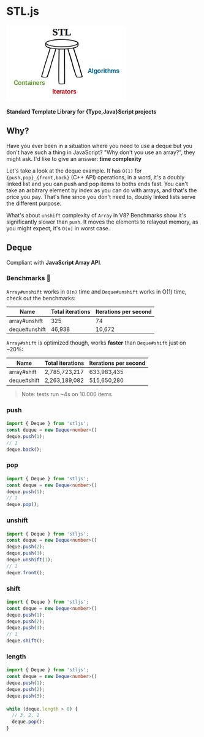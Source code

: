 # STL.js

![](./assets/stl.png)

**Standard Template Library for {Type,Java}Script projects**

## Why?

Have you ever been in a situation where you need to use a deque but you don't have such a thing in JavaScript?
"Why don't you use an array?", they might ask. I'd like to give an answer: **time complexity**

Let's take a look at the deque example. It has `O(1)` for `{push,pop}_{front,back}` (C++ API) operations, in a word, it's a doubly linked list and you can push and pop items to boths ends fast. You can't take an arbitrary element by index as you can do with arrays, and that's the price you pay. That's fine since you don't need to, doubly linked lists serve the different purpose.

What's about `unshift` complexity of `Array` in V8? Benchmarks show it's significantly slower than `push`. It moves the elements to relayout memory, as you might expect, it's `O(n)` in worst case.

## Deque

Compliant with **JavaScript Array API**.

### Benchmarks 🚀

`Array#unshift` works in `O(n)` time and `Deque#unshift` works in O(1) time, check out the benchmarks:

| Name          | Total iterations | Iterations per second  |
| ------------- | ---------------- | ---------------------- |
| array#unshift | 325              | 74                     |
| deque#unshift | 46,938           | 10,672                 |

`Array#shift` is optimized though, works **faster** than `Deque#shift` just on ~20%:

| Name          | Total iterations | Iterations per second  |
| ------------- | ---------------- | ---------------------- |
| array#shift   | 2,785,723,217    | 633,983,435            |
| deque#shift   | 2,263,189,082    | 515,650,280            |

> Note: tests run ~4s on 10.000 items

### push

```ts
import { Deque } from 'stljs';
const deque = new Deque<number>()
deque.push(1);
// 1
deque.back();
```

### pop

```ts
import { Deque } from 'stljs';
const deque = new Deque<number>()
deque.push(1);
// 1
deque.pop();
```

### unshift

```ts
import { Deque } from 'stljs';
const deque = new Deque<number>()
deque.push(2);
deque.push(3);
deque.unshift(1);
// 1
deque.front();
```

### shift

```ts
import { Deque } from 'stljs';
const deque = new Deque<number>()
deque.push(1);
deque.push(2);
deque.push(3);
// 1
deque.shift();
```

### length

```ts
import { Deque } from 'stljs';
const deque = new Deque<number>()
deque.push(1);
deque.push(2);
deque.push(3);

while (deque.length > 0) {
  // 3, 2, 1
  deque.pop();
}
```
